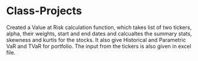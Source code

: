 # Class-Projects
Created a Value at Risk calculation function, which takes list of two tickers, alpha, their weights, start and end dates and calcualtes the summary stats, skewness and kurtis for the stocks.
It also give Historical and Parametric VaR and TVaR for portfolio. The input from the tickers is also given in excel file.

